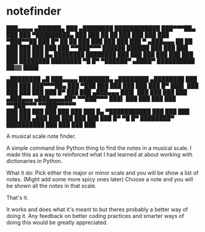 # notefinder
███▄▄▄▄    ▄██████▄      ███        ▄████████       ████████████
███▀▀▀██▄ ███    ███ ▀█████████▄   ███    ███       ██        ██
███   ███ ███    ███    ▀███▀▀██   ███    █▀        ██        ██
███   ███ ███    ███     ███   ▀  ▄███▄▄▄           ██        ██
███   ███ ███    ███     ███     ▀▀███▀▀▀       ██████    ██████
███   ███ ███    ███     ███       ███    █▄  ████████  ████████
███   ███ ███    ███     ███       ███    ███ ████████  ████████
 ▀█   █▀   ▀██████▀     ▄████▀     ██████████   ██▓▓      ████  
                                                                 
   ▄████████  ▄█  ███▄▄▄▄   ████████▄     ▄████████    ▄████████ 
  ███    ███ ███  ███▀▀▀██▄ ███   ▀███   ███    ███   ███    ███ 
  ███    █▀  ███▌ ███   ███ ███    ███   ███    █▀    ███    ███ 
 ▄███▄▄▄     ███▌ ███   ███ ███    ███  ▄███▄▄▄      ▄███▄▄▄▄██▀ 
▀▀███▀▀▀     ███▌ ███   ███ ███    ███ ▀▀███▀▀▀     ▀▀███▀▀▀▀▀   
  ███        ███  ███   ███ ███    ███   ███    █▄  ▀███████████ 
  ███        ███  ███   ███ ███   ▄███   ███    ███   ███    ███ 
  ███        █▀    ▀█   █▀  ████████▀    ██████████   ███    ███ 
                                                      ███    ███

A musical scale note finder.

A simple command line Python thing to find the notes in a musical scale.
I made this as a way to reinforced what I had learned at about working with dictionaries in Python.

What it do:
Pick either the major or minor scale and you will be show a list of notes. (Might add some more spicy ones later)
Choose a note and you will be shown all the notes in that scale.

That's it. 

It works and does what it's meant to but theres probably a better way of doing it.
Any feedback on better coding practices and smarter ways of doing this would be greatly appreciated.
